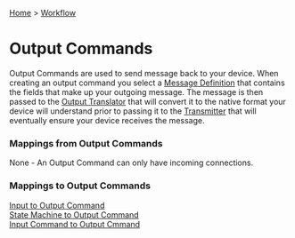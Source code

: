[Home](../Index.md) > [Workflow](Index.md)

# Output Commands

Output Commands are used to send message back to your device.  When creating an output command you select a [Message 
Definition](../Messaging/Index.md) that contains the fields that make up your outgoing message.  The message is then passed to the [Output
Translator](../PipelineModules/OutputTranslator.md) that will convert it to the native format your device will understand prior to passing it to the 
[Transmitter](../PipelineModules/Transmitter.md) that will eventually ensure your device receives the message.

### Mappings from Output Commands
None - An Output Command can only have incoming connections.

### Mappings to Output Commands

[Input to Output Command](./Mappings/InputToOutputCommand.md)  
[State Machine to Output Command](./Mappings/StateMachineToOutputCommand.md)  
[Input Command to Output Cmmand](./Mappings/InputCommandToOutputCommand.md)  